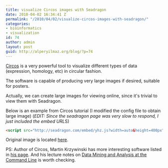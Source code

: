 ```yaml
---
title: visualize Circos images with Seadragon
date: 2010-04-02 16:34:41 Z
permalink: "/2010/04/02/visualize-circos-images-with-seadragon/"
categories:
- bioinformatics
- visualization
id: 74
author: admin
layout: post
guid: http://alperyilmaz.org/blog/?p=74
---
```


[Circos](http://mkweb.bcgsc.ca/circos/) is a very powerful tool to visualize different types of data (expression, homology, etc) in circular fashion.
   
The software is capable of producing very large images if desired, suitable for posters. 

Actually, we can create large images for viewing online, since it's trivial to view them with Seadragon.

Below is an example from Circos tutorial (I modified the config file to obtain large image) (*EDIT: Since the seadragon page was very slow to respond, I just included the embed URL*S)

```html
<script src="http://seadragon.com/embed/yhz.js?width=auto&height=400px"></script>
```

Original image is located [here](/images/circos-tutorial-huge.png).

PS: Author of Circos, Martin Krzywinski has more interesting software listed in [his page](http://mkweb.bcgsc.ca/). And his lecture notes on [Data Mining and Analysis at the Command Line](http://mkweb.bcgsc.ca/perlworkshop/index.mhtml?code=2.1.2.4) is worth checking.
